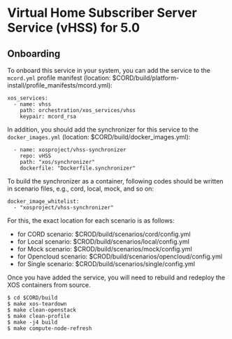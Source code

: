 # Virtual Home Subscriber Server Service (vHSS) for 5.0

## Onboarding

To onboard this service in your system, you can add the service to the `mcord.yml` profile manifest (location: $CORD/build/platform-install/profile_manifests/mcord.yml):

```
xos_services:
  - name: vhss
    path: orchestration/xos_services/vhss
    keypair: mcord_rsa
```

In addition, you should add the synchronizer for this service to the `docker_images.yml` (location: $CORD/build/docker_images.yml):

```
  - name: xosproject/vhss-synchronizer
    repo: vHSS
    path: "xos/synchronizer"
    dockerfile: "Dockerfile.synchronizer"
```

To build the synchronizer as a container, following codes should be written in scenario files, e.g., cord, local, mock, and so on:

```
docker_image_whitelist:
  - "xosproject/vhss-synchronizer"
```

For this, the exact location for each scenario is as follows:
 - for CORD scenario: $CROD/build/scenarios/cord/config.yml
 - for Local scenario: $CROD/build/scenarios/local/config.yml
 - for Mock scenario: $CROD/build/scenarios/mock/config.yml
 - for Opencloud scenario: $CROD/build/scenarios/opencloud/config.yml
 - for Single scenario: $CROD/build/scenarios/single/config.yml

Once you have added the service, you will need to rebuild and redeploy the XOS containers from source.

```
$ cd $CORD/build
$ make xos-teardown
$ make clean-openstack
$ make clean-profile
$ make -j4 build
$ make compute-node-refresh
```
